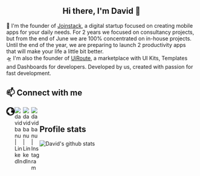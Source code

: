 <h2 style="text-align: center">Hi there, I'm David 👋 </h2>


🚀 I'm the founder of [Joinstack], a digital startup focused on creating mobile apps for your daily needs. For 2 years we focused on consultancy projects, but from the end of June we are 100% concentrated on in-house projects. Until the end of the year, we are preparing to launch 2 productivity apps that will make your life a little bit better. 
</br>
🛸 I'm also the founder of [UiRoute], a marketplace with UI Kits, Templates and Dashboards for developers. Developed by us, created with passion for fast development.


## 📫 Connect with me

[<img align="left" alt="davidbanu.com" width="22px" src="https://raw.githubusercontent.com/iconic/open-iconic/master/svg/globe.svg" />][website]
[<img align="left" alt="davidbanu | LinkedIn" width="22px" src="https://cdn.jsdelivr.net/npm/simple-icons@v3/icons/medium.svg" />][medium]
[<img align="left" alt="davidbanu | LinkedIn" width="22px" src="https://cdn.jsdelivr.net/npm/simple-icons@v3/icons/linkedin.svg" />][linkedin]
[<img align="left" alt="davidbanu | Instagram" width="22px" src="https://cdn.jsdelivr.net/npm/simple-icons@v3/icons/instagram.svg" />][instagram]

<br/>

## Profile stats

![David's github stats](https://github-readme-stats.vercel.app/api?username=davidbanu&theme=vue&count_private=true)

[Joinstack]: https://joinstack.github.io 
[UiRoute]: https://uiroute.com
[website]: https://davidbanu.web.app
[medium]: https://medium.com/@davidbanu
[instagram]: https://instagram.com/davidbanu_
[linkedin]: https://linkedin.com/in/davidbanu
